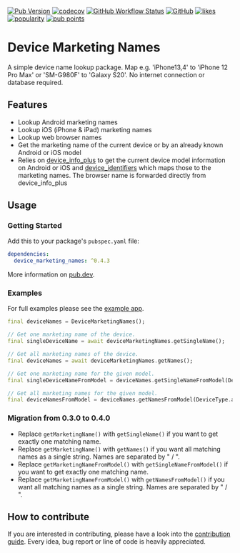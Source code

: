 [![Pub Version](https://img.shields.io/pub/v/device_marketing_names)](https://pub.dev/packages/device_marketing_names)
[![codecov](https://codecov.io/gh/Boehrsi/device_marketing_names/branch/main/graph/badge.svg?token=HCTVMPPX2V)](https://codecov.io/gh/Boehrsi/device_marketing_names)
[![GitHub Workflow Status](https://img.shields.io/github/workflow/status/boehrsi/device_marketing_names/Main)](https://github.com/Boehrsi/device_marketing_names/actions)
[![GitHub](https://img.shields.io/github/license/boehrsi/device_marketing_names)](https://github.com/Boehrsi/device_marketing_names/blob/main/LICENSE)
[![likes](https://img.shields.io/pub/likes/device_marketing_names)](https://pub.dev/packages/device_marketing_names/score)
[![popularity](https://img.shields.io/pub/popularity/device_marketing_names)](https://pub.dev/packages/device_marketing_names/score)
[![pub points](https://img.shields.io/pub/points/device_marketing_names)](https://pub.dev/packages/device_marketing_names/score)

# Device Marketing Names

A simple device name lookup package. Map e.g. 'iPhone13,4' to 'iPhone 12 Pro Max' or 'SM-G980F' to 'Galaxy S20'. No internet connection or database required.

## Features

- Lookup Android marketing names
- Lookup iOS (iPhone & iPad) marketing names
- Lookup web browser names
- Get the marketing name of the current device or by an already known Android or iOS model
- Relies on [device_info_plus](https://pub.dev/packages/device_info_plus) to get the current device model information on Android or iOS and
  [device_identifiers](https://github.com/Boehrsi/device_identifiers) which maps those to the marketing names. The browser name is forwarded directly from
  device_info_plus

## Usage

### Getting Started

Add this to your package's `pubspec.yaml` file:

```yaml
dependencies:
  device_marketing_names: ^0.4.3
```

More information on [pub.dev](https://pub.dev/packages/device_marketing_names).

### Examples

For full examples please see the [example app](https://github.com/Boehrsi/device_marketing_names/blob/main/example/lib/main.dart).

```dart
final deviceNames = DeviceMarketingNames();

// Get one marketing name of the device.
final singleDeviceName = await deviceMarketingNames.getSingleName();

// Get all marketing names of the device.
final deviceNames = await deviceMarketingNames.getNames();

// Get one marketing name for the given model.
final singleDeviceNameFromModel = deviceNames.getSingleNameFromModel(DeviceType.android, "ONEPLUS A5010");

// Get all marketing names for the given model.
final deviceNamesFromModel = deviceNames.getNamesFromModel(DeviceType.android, "ONEPLUS A5010");
```

### Migration from 0.3.0 to 0.4.0

- Replace `getMarketingName()` with `getSingleName()` if you want to get exactly one matching name.
- Replace `getMarketingName()` with `getNames()` if you want all matching names as a single string. Names are separated by " / ".
- Replace `getMarketingNameFromModel()` with `getSingleNameFromModel()` if you want to get exactly one matching name.
- Replace `getMarketingNameFromModel()` with `getNamesFromModel()` if you want all matching names as a single string. Names are separated by " / ".

## How to contribute

If you are interested in contributing, please have a look into
the [contribution guide](https://github.com/Boehrsi/device_marketing_names/blob/main/CONTRIBUTING.md). Every idea, bug report or line of code is heavily
appreciated.
